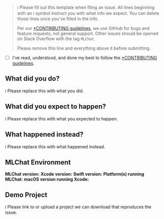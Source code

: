 > ℹ Please fill out this template when filing an issue.
> All lines beginning with an ℹ symbol instruct you with what info we expect. You can delete those lines once you've filled in the info.
>
> Per our [*CONTRIBUTING guidelines](https://github.com/micheltlutz/MLChat/blob/master/CONTRIBUTING.md), we use GitHub for
> bugs and feature requests, not general support. Other issues should be opened on Stack Overflow with the tag `MLChat`.
>
> Please remove this line and everything above it before submitting.

* [ ] I've read, understood, and done my best to follow the [*CONTRIBUTING guidelines](https://github.com/micheltlutz/MLChat/blob/master/CONTRIBUTING.md).

## What did you do?

ℹ Please replace this with what you did.

## What did you expect to happen?

ℹ Please replace this with what you expected to happen.

## What happened instead?

ℹ Please replace this with what happened instead.

## MLChat Environment

**MLChat version:**
**Xcode version:**
**Swift version:**
**Platform(s) running MLChat:**
**macOS version running Xcode:**

## Demo Project

ℹ Please link to or upload a project we can download that reproduces the issue.
